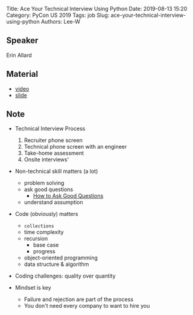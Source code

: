 Title: Ace Your Technical Interview Using Python
Date: 2019-08-13 15:20
Category: PyCon US 2019
Tags: job
Slug: ace-your-technical-interview-using-python
Authors: Lee-W

## Speaker
Erin Allard

## Material
* [video](https://www.youtube.com/watch?v=NltGUUi23zc)
* [slide](https://docs.google.com/presentation/d/100ZV3WoR4xMH489AdGLNF6zejuq9o7rU4pZa8-jPZTE/edit#slide=id.p)

## Note
* Technical Interview Process
    1. Recruiter phone screen
    2. Technical phone screen with an engineer
    3. Take-home assessment
    4. Onsite interviews'

* Non-technical skill matters (a lot)
    * problem solving
    * ask good questions
        * [How to Ask Good Questions](https://jvns.ca/blog/good-questions/)
    * understand assumption
* Code (obviously) matters
    * `collections`
    * time complexity
    * recursion
        * base case
        * progress
    * object-oriented programming
    * data structure & algorithm
* Coding challenges: quality over quantity
* Mindset is key
    * Failure and rejection are part of the process
    * You don't need every company to want to hire you
